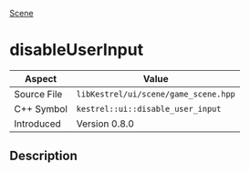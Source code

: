 [Scene](index.md)
# disableUserInput
| Aspect | Value |
| --- | --- |
| Source File | `libKestrel/ui/scene/game_scene.hpp` |
| C++ Symbol | `kestrel::ui::disable_user_input` |
| Introduced | Version 0.8.0 |
## Description
